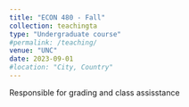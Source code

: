 ```yaml
---
title: "ECON 480 - Fall"
collection: teachingta
type: "Undergraduate course"
#permalink: /teaching/
venue: "UNC"
date: 2023-09-01
#location: "City, Country"
---
```


Responsible for grading and class assisstance


<!---
Heading 1
======

Heading 2
======

Heading 3
======

--->
